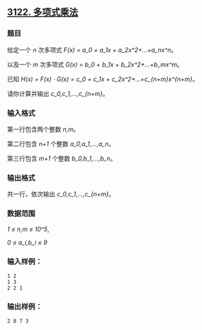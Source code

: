 ## [3122. 多项式乘法](https://www.acwing.com/problem/content/3125/)

### 题目

给定一个 *n* 次多项式 *F(x) = a_0 + a_1x + a_2x^2+…+a_nx^n*。

以及一个 *m* 次多项式 *G(x) = b_0 + b_1x + b_2x^2+…+b_mx^m*。

已知 *H(x) = F(x) ⋅ G(x) = c_0 + c_1x + c_2x^2+…+c_{n+m}x^{n+m}*。

请你计算并输出 *c_0,c_1,…,c_{n+m}*。

### 输入格式

第一行包含两个整数 *n,m*。

第二行包含 *n+1* 个整数 *a_0,a_1,…,a_n*。

第三行包含 *m+1* 个整数 *b_0,b_1,…,b_n*。

### 输出格式

共一行，依次输出 *c_0,c_1,…,c_{n+m}*。

### 数据范围

*1 ≤ n,m ≤ 10^5*,

*0 ≤ a_i,b_i ≤ 9*

### 输入样例：

```
1 2
1 3
2 2 1
```

### 输出样例：

```
2 8 7 3
```
